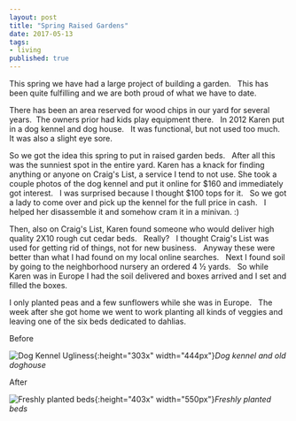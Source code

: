 ```yaml
--- 
layout: post  
title: "Spring Raised Gardens" 
date: 2017-05-13 
tags:
- living 
published: true 
--- 
```

This spring we have had a large project of building a garden. &nbsp; This has been quite fulfilling and we are both proud of what we have to date. 

There has been an area reserved for wood chips in our yard for several years. &nbsp;The owners prior had kids play equipment there. &nbsp; In 2012 Karen put in a dog kennel and dog house. &nbsp; It was functional, but not used too much. &nbsp; It was also a slight eye sore. 

So we got the idea this spring to put in raised garden beds. &nbsp; After all this was the sunniest spot in the entire yard.  Karen has a knack for finding anything or anyone on Craig's List, a service I tend to not use.  She took a couple photos of the dog kennel and put it online for $160 and immediately got interest. &nbsp; I was surprised because I thought $100 tops for it. &nbsp; So we got a lady to come over and pick up the kennel for the full price in cash. &nbsp; I helped her disassemble it and somehow cram it in a minivan. :) 

Then, also on Craig's List, Karen found someone who would deliver high quality 2X10 rough cut cedar beds. &nbsp; Really? &nbsp; I thought Craig's List was used for getting rid of things, not for new business. &nbsp; Anyway these were better than what I had found on my local online searches. &nbsp; Next I found soil by going to the neighborhood nursery an ordered 4 ½ yards. &nbsp; So while Karen was in Europe I had the soil delivered and boxes arrived and I set and filled the boxes. 

I only planted peas and a few sunflowers while she was in Europe. &nbsp; The week after she got home we went to work planting all kinds of veggies and leaving one of the six beds dedicated to dahlias. 

Before 

![Dog Kennel Ugliness](https://cloud.githubusercontent.com/assets/19477681/26036714/e8abc812-3897-11e7-969a-7feaf0c8999d.png){:height="303x" width="444px"}*Dog kennel and old doghouse* 

After 

![Freshly planted beds](https://cloud.githubusercontent.com/assets/19477681/25641309/42843076-2f48-11e7-8559-19d79164e3a0.jpg){:height="403x" width="550px"}*Freshly planted beds* 
